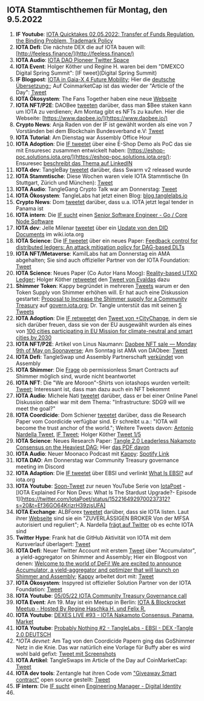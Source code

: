 ## IOTA Stammtischthemen für Montag, den 9.5.2022

1. **IF Youtube**: [IOTA Quicktakes 02.05.2022: Transfer of Funds Regulation, the Binding Problem, Trademark Policy](https://www.youtube.com/watch?v=3GfMmr4VG2I&t=2s)
2. **IOTA Defi**: Die nächste DEX die auf IOTA bauen will: [http://feeless.finance/](http://feeless.finance/)
3. **IOTA Audio**: [IOTA DAO Pioneer Twitter Space](https://twitter.com/PhyloIota/status/1521131649278222336?s=20&t=cxbAxrVGM363BK4_JkxjqA)
4. **IOTA Event**: Holger Köther und Regine H. waren bei dem "DMEXCO Digital Spring Summit": [IF tweet](Digital Spring Summit)
5. **IF Blogpost**: [IOTA in Gaia-X 4 Future Mobility](https://blog.iota.org/iota-in-gaia-x-4-future-mobility/); Hier die [deutsche Übersetzung:](https://iota-kurs.de/iota-in-gaia-x-fuer-die-mobilitaet-der-zukunft/); Auf CoinmarketCap ist das wieder der "Article of the Day": [Tweet](https://twitter.com/CoinMarketCap/status/1521760137350119424?s=20&t=LequNkPSLtlFqpY8gaY63g)
6. **IOTA Ökosystem**: The Fans Together haben eine neue [Webseite](https://www.thefanstogether.io/landing-page)
7. **IOTA NFT/P2E**: DAOBee [tweeten](https://twitter.com/Daobeegame/status/1521430081134116865?s=20&t=EPYFDNjiUDajnCmaDGeUcw) darüber, dass man $Bee staken kann um IOTA zu verdienen; Am Montag gibt es NFTs zu kaufen. Hier die Webseite: [https://www.daobee.io/](https://www.daobee.io/)
8. **Crypto News**: Anja Raden von der IF ist gewählt worden als eine von 7 Vorständen bei dem Blockchain Bundesverband e.V: [Tweet](https://twitter.com/bundesblock/status/1512805304777457668?s=20&t=kEjkHoiEqv6QoAX0k-89Mg)
9. **IOTA Tutorial**: Am Dienstag war Assembly Office Hour
10. **IOTA Adoption**: Die [IF tweetet](https://twitter.com/iota/status/1521474692795842560?s=20&t=I5KgSW5W_fAUdqdPdcsrzA) über eine E-Shop Demo als PoC das sie mit Ensuresec zusammen entwickelt haben: [https://eshop-poc.solutions.iota.org/](https://eshop-poc.solutions.iota.org/): Ensuresec [beschreibt das Thema auf LinkedIN](https://www.linkedin.com/posts/ensuresec_ecommerce-response-mitigation-activity-6925769222522339328-6VuY) 
11. **IOTA dev**: TangleBay [tweetet](https://twitter.com/tanglebay/status/1521478839867686912?s=20&t=I5KgSW5W_fAUdqdPdcsrzA) darüber, dass Swarm v2 released wurde 
12. **IOTA Stammtische**: Diese Wochen waren viele IOTA Stammtische (In Stuttgart, Zürich und München): [Tweet](https://twitter.com/einfachIOTA/status/1521103477589610497?s=20&t=Lr4uMoU8Q79nqZCeutj9PA)
13. **IOTA Audio**: TangleGang Crypto Talk war am Donnerstag: [Tweet](https://twitter.com/GangTangleTalk/status/1521519268692647938?s=20&t=lRiit-RBkjmr4VNWK15M0A)
14. **IOTA Ökosystem**: TangleLabs hat jetzt einen Blog: [blog.tanglelabs.io](https://blog.tanglelabs.io/)
15. **Crypto News**: Dom [tweetet](https://twitter.com/DomSchiener/status/1521757485098487808?s=20&t=6VOJXwKVFGS51D1cjqNI0Q) darüber, dass u.a. IOTA jetzt legal tender in Panama ist
16. **IOTA intern**: Die [IF sucht](https://twitter.com/iota/status/1521761665603231745?s=20&t=2xzLzWRRKU2jOwtgAHqINA) einen [Senior Software Engineer - Go / Core Node Software](https://iota.bamboohr.com/jobs/view.php?id=204&source=aWQ9NA%3D%3D)
17. **IOTA dev**: Jelle Milenar [tweetet](https://twitter.com/JelleFm/status/1521774712476643328?s=20&t=JRbvOfy9412N7nCXNslk4A) über ein [Update von den DID Documents](https://wiki.iota.org/identity.rs/decentralized_identifiers/update) im wiki.iota.org
18. **IOTA Science**: Die [IF tweetet](https://twitter.com/iota/status/1521776716347289600?s=20&t=HU_8FH0MQqgl-r8VRMtHgw) über ein neues Paper: [Feedback control for distributed ledgers: An attack mitigation policy for DAG-based DLTs](https://arxiv.org/abs/2204.11691)
19. **IOTA NFT/Metaverse**: KamilLabs hat am Donnerstag ein AMA abgehalten; Sie sind auch offizieller Partner von der IOTA Foundation: [Tweet](https://twitter.com/kamilabsstudio/status/1521884355404066818?s=20&t=G8C938PnMA3a4gzuOYGvlA)
20. **IOTA Science**: Neues Paper (Co Autor Hans Moog): [Reality-based UTXO Ledger](https://arxiv.org/abs/2205.01345); Holger Köther [retweetet](https://twitter.com/HolgerKoether/status/1521803734568906760?s=20&t=uv3YYawJ94LCy3vLaXbIPw) den [Tweet von Evaldas](https://twitter.com/lunfardo314/status/1521786230404530176?s=20&t=uv3YYawJ94LCy3vLaXbIPw) dazu
21. **Shimmer Token**: Kappy begründet in mehreren [Tweets](https://twitter.com/Rob_Daykin/status/1521808735873732608?s=20&t=JRbvOfy9412N7nCXNslk4A) warum er den Token Supply von Shimmer erhöhen will. Er hat auch eine Diskussion gestartet: [Proposal to Increase the Shimmer supply for a Community Treasury](https://govern.iota.org/t/discussion-proposal-to-increase-the-shimmer-supply-for-a-community-treasury/1291) auf [govern.iota.org](https://govern.iota.org/); Dr. Tangle unterstüt das mit seinen [5 Tweets](https://twitter.com/dr_tangle/status/1521847688354054144?s=20&t=nhqxdBCPPu59sEqKN22-uw)
22. **IOTA Adoption**: Die [IF retweetet](https://twitter.com/iota/status/1521840413958721536?s=20&t=JRbvOfy9412N7nCXNslk4A) den [Tweet von +CityChange](https://twitter.com/plusCities/status/1521763553870548992?s=20&t=JRbvOfy9412N7nCXNslk4A), in dem sie sich darüber freuen, dass sie von der EU ausgewählt wurden als eines von [100 cities participating in EU Mission for climate-neutral and smart cities by 2030](https://ec.europa.eu/commission/presscorner/detail/en/IP_22_2591)
23. **IOTA NFT/P2E**: Artikel von Linus Naumann: [Daobee NFT sale — Monday 9th of May on Soonaverse](https://medium.com/@linus.naumann/daobee-nft-sale-monday-9th-of-may-48393a0c1057); Am Sonntag ist AMA von DAObee: [Tweet](https://twitter.com/Daobeegame/status/1522193128177942528?s=20&t=104bFjhExwTffZEcF7tXTw)
24. **IOTA Defi**: TangleSwap und Assembly Partnerschaft [verkündet](https://twitter.com/assembly_net/status/1521837161288503297?s=20&t=eN8j4YqxdPiCy8UkfX965w) von Assembly
25. **IOTA Shimmer**: Die [Frage](https://twitter.com/Vrom14286662/status/1521879570072453122?s=20&t=eN8j4YqxdPiCy8UkfX965w) ob permissionless Smart Contracts auf Shimmer möglich sind, wurde nicht beantwortet
26. **IOTA NFT**: Die "We are Moroon"-Shirts von iotashops wurden verteilt: [Tweet](https://twitter.com/Vrom14286662/status/1521912360281247745?s=20&t=eN8j4YqxdPiCy8UkfX965w); Interessant ist, dass man dazu auch ein NFT bekommt
27. **IOTA Audio**: Michele Nati [tweetet](https://twitter.com/michelenati/status/1522106959138275328?s=20&t=eN8j4YqxdPiCy8UkfX965w) darüber, dass er bei einer Online Panel Diskussion dabei war mit dem Thema: "Infrastructure: SDG9 will we meet the goal?"
28. **IOTA Coordicide**: Dom Schiener [tweetet](https://twitter.com/DomSchiener/status/1522132967442763777?s=20&t=eN8j4YqxdPiCy8UkfX965w) darüber, dass die Research Paper vom Coordicide verfügbar sind. Er schreibt u.a.: "IOTA will become the trust anchor of the world."; Weitere Tweets davon: [Antonio Nardella Tweet](https://twitter.com/antonionardella/status/1522117105822449664?s=20&t=G8C938PnMA3a4gzuOYGvlA), [IF Tweet](https://twitter.com/iota/status/1522146769865478145?s=20&t=G8C938PnMA3a4gzuOYGvlA); Holger Köther [Tweet 1/5](https://twitter.com/HolgerKoether/status/1522154429323137024?s=20&t=Ef36GO64KrizrH39zjsUFA)
29. **IOTA Science**: Neues Research Paper: [Tangle 2.0 Leaderless Nakamoto Consensus on the Heaviest DAG](https://arxiv.org/abs/2205.02177); Hier [das PDF davon](https://arxiv.org/pdf/2205.02177.pdf)
30. **IOTA Audio**: Neuer Moonaco Podcast mit [Kappy](https://twitter.com/Rob_Daykin): [Spotify Link](https://open.spotify.com/episode/6fbrXgfbj3bYXHoMrhxoyF?si=TY6ueeBSSCCzXNSDkk8w3w&nd=1) 
31. **IOTA DAO**: Am Donnerstag war Community Treasury governance meeting im Discord
32. **IOTA Adaption**: Die [IF tweetet](https://twitter.com/iota/status/1522199481235783680?s=20&t=R0FOcq2xXfnfYcL5lv1fxQ) über EBSI und verlinkt [What Is EBSI?](https://www.iota.org/solutions/ebsi) auf iota.org
33. **IOTA Youtube**: [Soon-Tweet](https://twitter.com/IotaPoet/status/1522164929700237312?s=20&t=Ef36GO64KrizrH39zjsUFA) zur neuen YouTube Serie von [IotaPoet](https://twitter.com/IotaPoet) - [IOTA Explained For Non Devs: What Is The Stardust Upgrade?- Episode 1](https://twitter.com/IotaPoet/status/1522164929700237312?s=20&t=Ef36GO64KrizrH39zjsUFA]
34. **IOTA Exchange**: ALBForex [tweetet](https://twitter.com/ALBForexTrading/status/1522144007618498561?s=20&t=1jkmKvb2Obol7zin2akfuQ) darüber, dass sie IOTA listen. Laut ihrer [Webseite](https://www.alb.com/) sind sie ein "ZUVERLÄSSIGEN BROKER Von der MFSA autorisiert und reguliert"; A. Nardella [frägt auf Twitter](https://twitter.com/antonionardella/status/1522164241955966976?s=20&t=1jkmKvb2Obol7zin2akfuQ) ob es echte IOTA sind
35. **Twitter Hype**: Frank hat die GitHub Aktivität von IOTA mit dem Kursverlauf überlagert: [Tweet](https://twitter.com/2779530283Mi/status/1522102127350403072?s=20&t=Hx9q1yGmn7EbtkVC1hz19g)
36. **IOTA Defi**: Neuer Twitter Account mit erstem [Tweet](https://twitter.com/ACCU_DeFi/status/1522203603334844416?s=20&t=104bFjhExwTffZEcF7tXTw) über "Accumulator", a yield-aggregator on Shimmer and Assembly; Hier ein Blogpost von denen: [Welcome to the world of DeFi! We are excited to announce Accumulator, a yield-aggregator and optimizer that will launch on Shimmer and Assembly](https://medium.com/@accumulator.crypto/announcing-accumulator-your-yield-aggregator-to-maximize-defi-earnings-in-shimmer-4270e10f9763); [Kappy](https://twitter.com/Rob_Daykin) arbeitet dort mit: [Tweet](https://twitter.com/Rob_Daykin/status/1522204989606838272?s=20&t=x7qzI34KKbX-IOvc-ZUQow)
37. **IOTA Ökosystem**: Inspyred ist offizieller Solution Partner von der IOTA Foundation: [Tweet](https://twitter.com/kamilabsstudio/status/1522220253656367104?s=20&t=Nw_0v5CbtUA49Bh3x94dYg)
38. **IOTA Youtube**: [05/05/22 IOTA Community Treasury Governance call](https://www.youtube.com/watch?v=lLQKjmYAE94)
39. **IOTA Event**: Am 19. May ist ein Meetup in Berlin: [IOTA & Blockrocket Meetup - Hosted By Regine Haschka H. und Felix R.](https://www.meetup.com/de-DE/IOTA-meetup-workshop/events/285202040/)
40. **IOTA Youtube**: [DEXES LIVE #93 - IOTA Nakamoto Consensus, Panama, Market](https://www.youtube.com/watch?app=desktop&v=p1lhLeYOp3s)
41. **IOTA Youtube**: [Probably Nothing #2 - TangleLabs - EBSI - DEX -Tangle 2.0 DEUTSCH](https://www.youtube.com/watch?v=YTDMOEKfRns)
42. **IOTA devnet*: Am Tag von den Coordicide Papern ging das GoShimmer Netz in die Knie. Das war natürlich eine Vorlage für Buffy aber es wird wohl bald gefixt: [Tweet mit Screenshots](https://twitter.com/qaiza_/status/1522329019236110340?s=20&t=ROFBtKBgpqkDs5vYnak2ZQ)
43. **IOTA Artikel**: TangleSwaps im Article of the Day auf CoinMarketCap: [Tweet](https://twitter.com/CoinMarketCap/status/1522099393075499008?s=20&t=4RDOD_EIDbWU7uZj4BaxJg)
44. **IOTA dev tools**: Zentangle hat ihren Code vom ["Giveaway Smart contract"](https://github.com/zignartech/zentangle-wasp/tree/main/giveaway) open source gestellt: [Tweet](https://twitter.com/zentangle_io/status/1522259278395891719?s=20&t=x7qzI34KKbX-IOvc-ZUQow)
45. **IF intern**: Die [IF sucht](https://twitter.com/iota/status/1522486517893152768?s=20&t=x7qzI34KKbX-IOvc-ZUQow) einen [Engineering Manager - Digital Identity](https://iota.bamboohr.com/jobs/view.php?id=203&source=aWQ9NA%3D%3D)
46. 
